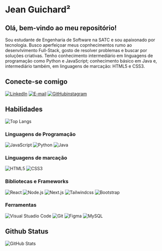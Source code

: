 
# Jean Guichard²
## Olá, bem-vindo ao meu repositório!
Sou estudante de Engenharia de Software na SATC e sou apaixonado por tecnologia. Busco aperfeiçoar meus copnhecimentos rumo ao desenvlvimento Full-Stack, gosto de resolver problemas e buscar por soluções criativas. Tenho conhecimento intermediário em linguagens de programação como Python e JavaScript; conhecimento básico em Java e, intermediário também, em linguagens de marcação: HTML5 e CSS3. 

## Conecte-se comigo
[![LinkedIn](https://img.shields.io/badge/LinkedIn-000?style=for-the-badge&logo=linkedin&logoColor=0E76A8)](https://www.linkedin.com/in/jean-charles-guichardx2/) [![E-mail](https://img.shields.io/badge/Email-000?style=for-the-badge&logo=Gmail)](https://mail.google.com/mail/u/1/?ogbl#inbox?compose=new) [![GitHubinstagram](https://img.shields.io/badge/Instagram-000?style=for-the-badge&logo=instagram)](https://www.instagram.com/jeansguichard/)

## Habilidades
![Top Langs](https://github-readme-stats-git-masterrstaa-rickstaa.vercel.app/api/top-langs/?username=Guichardx2&bg_color=000&border_color=30A3DC&title_color=E94D5F&text_color=FFF) 

### Linguagens de Programação
![JavaScript](https://img.shields.io/badge/JavaScript-000?style=for-the-badge&logo=javascript) ![Python](https://img.shields.io/badge/Python-000?style=for-the-badge&logo=python) ![Java](https://img.shields.io/badge/Java-000?style=for-the-badge&logo=java)

### Linguagens de marcação
![HTML5](https://img.shields.io/badge/HTML5-000?style=for-the-badge&logo=html5) ![CSS3](https://img.shields.io/badge/CSS3-000?style=for-the-badge&logo=css3&logoColor=264CE4)

### Bibliotecas e Frameworks
![React](https://img.shields.io/badge/React-000?style=for-the-badge&logo=react) ![Node.js](https://img.shields.io/badge/Node.js-000?style=for-the-badge&logo=node.js) ![Next.js](https://img.shields.io/badge/Next.js-000?style=for-the-badge&logo=next.js) ![Tailwindcss](https://img.shields.io/badge/Tailwind-000?style=for-the-badge&logo=tailwindcss) ![Bootstrap](https://img.shields.io/badge/Bootstrap-000?style=for-the-badge&logo=bootstrap) 

### Ferramentas
![Visual Stuadio Code](https://img.shields.io/badge/Vscode-007ACC?style=for-the-badge&logo=visualstudiocode&logoColor=white) ![Git](https://img.shields.io/badge/Git-000?style=for-the-badge&logo=git) ![Figma](https://img.shields.io/badge/Figma-000?style=for-the-badge&logo=figma)  ![MySQL](https://img.shields.io/badge/MySQL-000?style=for-the-badge&logo=mysql) 

## Github Status
![GitHub Stats](https://github-readme-stats.vercel.app/api?username=Guichardx2&theme=transparent&bg_color=000&border_color=30A3DC&show_icons=true&icon_color=30A3DC&title_color=E94D5F&text_color=FFF)
